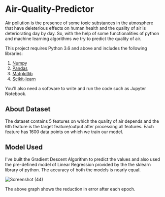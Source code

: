 # Air-Quality-Predictor

Air pollution is the presence of some toxic substances in the atmosphere that have deleterious effects on human health and the quality of air is deteriorating day by day. So, with the help of some functionalities of python and machine learning algorithms we try to predict the quality of air.

This project requires Python 3.6 and above and includes the following libraries:

1. [Numpy](https://numpy.org/)
2. [Pandas](https://pandas.pydata.org/)
3. [Matplotlib](https://matplotlib.org/)
4. [Scikit-learn](https://scikit-learn.org/stable/)

You'll also need a software to write and run the code such as Jupyter Notebook.

## About  Dataset

The dataset contains 5 features on which the quality of air depends and the 6th feature is the target feature/output after processing all features. Each feature has 1600 data points on which we train our model.

## Model Used

I've built the Gradient Descent Algorithm to predict the values and also used the pre-defined model of Linear Regression provided by the the sklearn library of python.
The accuracy of both the models is nearly equal.

![Screenshot (44)](https://user-images.githubusercontent.com/84842113/125256489-1c657c80-e31a-11eb-83e2-6f678105da3f.png)

The above graph shows the reduction in error after each epoch.
